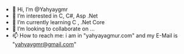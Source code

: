 - 👋 Hi, I’m @Yahyaygmr
- 👀 I’m interested in C, C#, Asp .Net
- 🌱 I’m currently learning C , .Net Core
- 💞️ I’m looking to collaborate on ...
- 📫 How to reach me: i am in "yahyayagmur.com" and my E-Mail is "yahyaygmr@gmail.com"

<!---
Yahyaygmr/Yahyaygmr is a ✨ special ✨ repository because its `README.md` (this file) appears on your GitHub profile.
You can click the Preview link to take a look at your changes.
--->
